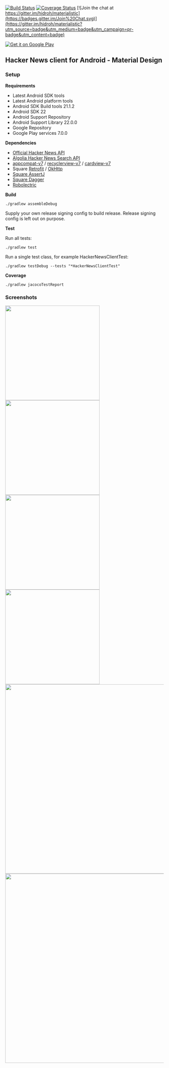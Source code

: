 [![Build Status](https://travis-ci.org/hidroh/materialistic.svg?branch=master)](https://travis-ci.org/hidroh/materialistic) [![Coverage Status](https://coveralls.io/repos/hidroh/materialistic/badge.svg?branch=master)](https://coveralls.io/r/hidroh/materialistic?branch=master) [![Join the chat at https://gitter.im/hidroh/materialistic](https://badges.gitter.im/Join%20Chat.svg)](https://gitter.im/hidroh/materialistic?utm_source=badge&utm_medium=badge&utm_campaign=pr-badge&utm_content=badge)

[![Get it on Google Play](https://developer.android.com/images/brand/en_generic_rgb_wo_45.png)](https://play.google.com/store/apps/details?id=io.github.hidroh.materialistic)

## Hacker News client for Android - Material Design

### Setup
**Requirements**
- Latest Android SDK tools
- Latest Android platform tools
- Android SDK Build tools 21.1.2
- Android SDK 22
- Android Support Repository
- Android Support Library 22.0.0
- Google Repository
- Google Play services 7.0.0

**Dependencies**
- [Official Hacker News API](https://github.com/HackerNews/API)
- [Algolia Hacker News Search API](https://github.com/algolia/hn-search)
- [appcompat-v7](https://developer.android.com/tools/support-library/features.html#v7-appcompat) / [recyclerview-v7](https://developer.android.com/tools/support-library/features.html#v7-recyclerview) / [cardview-v7](https://developer.android.com/tools/support-library/features.html#v7-cardview)
- Square [Retrofit](https://github.com/square/retrofit) / [OkHttp](https://github.com/square/okhttp)
- [Square AssertJ](https://github.com/square/assertj-android)
- [Square Dagger](https://github.com/square/dagger)
- [Robolectric](https://github.com/robolectric/robolectric)

**Build**

    ./gradlew assembleDebug

Supply your own release signing config to build release. Release signing config is left out on purpose.

**Test**

Run all tests:

    ./gradlew test

Run a single test class, for example HackerNewsClientTest:

	./gradlew testDebug --tests "*HackerNewsClientTest"

**Coverage**

    ./gradlew jacocoTestReport

### Screenshots
<img src="assets/screenshot-1.png" width="300px" />
<img src="assets/screenshot-2.png" width="300px" />
<img src="assets/screenshot-3.png" width="300px" />
<img src="assets/screenshot-8.png" width="300px" />
<img src="assets/screenshot-10.png" width="600px" />
<img src="assets/screenshot-12.png" width="600px" />
